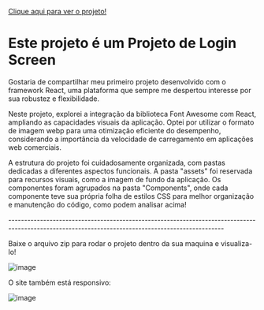 <a href="https://reactlogintela.netlify.app/">Clique aqui para ver o projeto!</a>

<H1>Este projeto é um Projeto de Login Screen</H1>
<p>Gostaria de compartilhar meu primeiro projeto desenvolvido com o framework React, uma plataforma que sempre me despertou interesse por sua robustez e flexibilidade.

Neste projeto, explorei a integração da biblioteca Font Awesome com React, ampliando as capacidades visuais da aplicação. Optei por utilizar o formato de imagem webp para uma otimização eficiente do desempenho, considerando a importância da velocidade de carregamento em aplicações web comerciais.</p>

<p>A estrutura do projeto foi cuidadosamente organizada, com pastas dedicadas a diferentes aspectos funcionais. A pasta "assets" foi reservada para recursos visuais, como a imagem de fundo da aplicação. Os componentes foram agrupados na pasta "Components", onde cada componente teve sua própria folha de estilos CSS para melhor organização e manutenção do código, como podem analisar acima!</p>
--------------------------------------------------------------------------------------------------------------------------------------------------

<p>Baixe o arquivo zip para rodar o projeto dentro da sua maquina e visualiza-lo!</p>


![image](https://github.com/DevGustavoGantois/TelaDeLoginEmReact/assets/123424700/70e02ea4-2f30-4113-8a82-0522a3238126)

<p>O site também está responsivo:</p>


![image](https://github.com/DevGustavoGantois/TelaDeLoginEmReact/assets/123424700/122fbca2-54ac-4be8-aa52-a79e4d5dd819)

